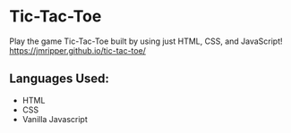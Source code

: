 # Tic-Tac-Toe

Play the game Tic-Tac-Toe built by using just HTML, CSS, and JavaScript! https://jmripper.github.io/tic-tac-toe/

## Languages Used:
- HTML
- CSS
- Vanilla Javascript


